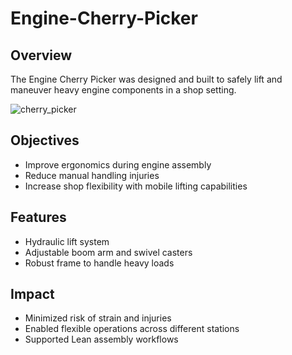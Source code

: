 # Engine-Cherry-Picker
## Overview
The Engine Cherry Picker was designed and built to safely lift and maneuver heavy engine components in a shop setting.

![cherry_picker](https://github.com/user-attachments/assets/488bd641-d156-4d90-aa93-371f4e4fd356)

## Objectives
- Improve ergonomics during engine assembly
- Reduce manual handling injuries
- Increase shop flexibility with mobile lifting capabilities

## Features
- Hydraulic lift system
- Adjustable boom arm and swivel casters
- Robust frame to handle heavy loads

## Impact
- Minimized risk of strain and injuries
- Enabled flexible operations across different stations
- Supported Lean assembly workflows

